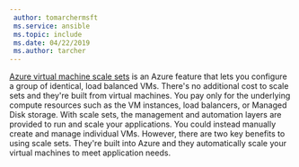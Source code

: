 ```yaml
---
 author: tomarchermsft
 ms.service: ansible
 ms.topic: include
 ms.date: 04/22/2019
 ms.author: tarcher
---
```


[Azure virtual machine scale sets](../articles/virtual-machine-scale-sets/overview.md) is an Azure feature that lets you configure a group of identical, load balanced VMs. There's no additional cost to scale sets and they're built from virtual machines. You pay only for the underlying compute resources such as the VM instances, load balancers, or Managed Disk storage. With scale sets, the management and automation layers are provided to run and scale your applications. You could instead manually create and manage individual VMs. However, there are two key benefits to using scale sets. They're built into Azure and they automatically scale your virtual machines to meet application needs.